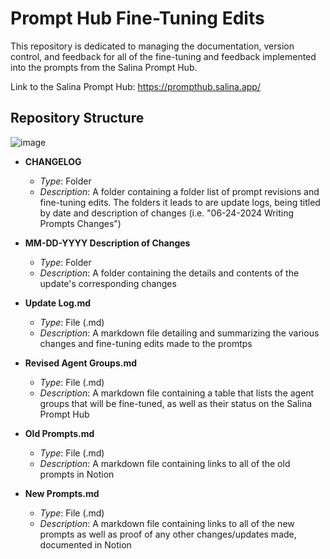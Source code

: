 # Prompt Hub Fine-Tuning Edits
This repository is dedicated to managing the documentation, version control, and feedback for all of the fine-tuning and feedback implemented into the prompts from the Salina Prompt Hub.

Link to the Salina Prompt Hub: https://prompthub.salina.app/

## Repository Structure

![image](https://github.com/NDAR123909/Prompt-Hub-Fine-Tuning-Edits/assets/149982776/25cdc278-97df-4fca-9009-fc05dc7a70ee)

- **CHANGELOG**
  - *Type*: Folder
  - *Description*: A folder containing a folder list of prompt revisions and fine-tuning edits. The folders it leads to are update logs, being titled by date and description of changes (i.e. "06-24-2024 Writing Prompts Changes")

- **MM-DD-YYYY Description of Changes**
  - *Type*: Folder
  - *Description*: A folder containing the details and contents of the update's corresponding changes

- **Update Log.md**
  - *Type*: File (.md)
  - *Description*: A markdown file detailing and summarizing the various changes and fine-tuning edits made to the promtps

- **Revised Agent Groups.md**
  - *Type*: File (.md)
  - *Description*: A markdown file containing a table that lists the agent groups that will be fine-tuned, as well as their status on the Salina Prompt Hub

- **Old Prompts.md**
  - *Type*: File (.md)
  - *Description*: A markdown file containing links to all of the old prompts in Notion
 
- **New Prompts.md**
  - *Type*: File (.md)
  - *Description*: A markdown file containing links to all of the new prompts as well as proof of any other changes/updates made, documented in Notion
